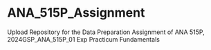 # ANA_515P_Assignment
Upload Repository for the Data Preparation Assignment of ANA 515P, 2024GSP_ANA_515P_01 Exp Practicum Fundamentals
